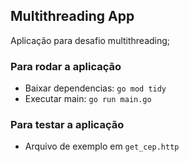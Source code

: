 ## Multithreading App

Aplicação para desafio multithreading;

### Para rodar a aplicação
* Baixar dependencias: `go mod tidy`
* Executar main: `go run main.go`

### Para testar a aplicação
* Arquivo de exemplo em `get_cep.http`